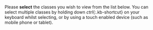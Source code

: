 Please __select__ the classes you wish to view from the list below. You can select multiple classes by holding down *ctrl*{:.kb-shortcut} on your keyboard whilst selecting, or by using a touch enabled device (such as mobile phone or tablet).